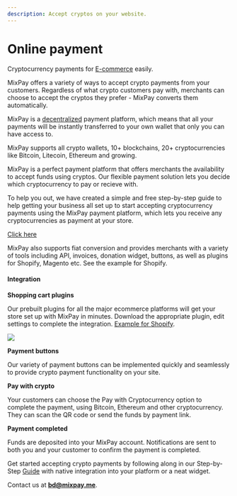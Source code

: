 ```yaml
---
description: Accept cryptos on your website.
---
```


# Online payment

Cryptocurrency payments for [E-commerce](https://en.wikipedia.org/wiki/E-commerce) easily.

MixPay offers a variety of ways to accept crypto payments from your customers. Regardless of what crypto customers pay with, merchants can choose to accept the cryptos they prefer - MixPay converts them automatically.

MixPay is a [decentralized](https://www.investopedia.com/terms/b/blockchain.asp#toc-blockchain-decentralization) payment platform, which means that all your payments will be instantly transferred to your own wallet that only you can have access to.

MixPay supports all crypto wallets, 10+ blockchains, 20+ cryptocurrencies like Bitcoin, Litecoin, Ethereum and growing.

MixPay is a perfect payment platform that offers merchants the availability to accept funds using cryptos. Our flexible payment solution lets you decide which cryptocurrency to pay or recieve with.

To help you out, we have created a simple and free step-by-step guide to help getting your business all set up to start accepting cryptocurrency payments using the MixPay payment platform, which lets you receive any cryptocurrencies as payment at your store.

[Click here](https://developers.mixpay.me/docs/started/getting\_started)

MixPay also supports fiat conversion and provides merchants with a variety of tools including API, invoices, donation widget, buttons, as well as plugins for Shopify, Magento etc. See the example for Shopify.

#### Integration

**Shopping cart plugins**

Our prebuilt plugins for all the major ecommerce platforms will get your store set up with MixPay in minutes. Download the appropriate plugin, edit settings to complete the integration. [Example for Shopify](example-for-shopify.md).

![](https://raw.githubusercontent.com/mixpayme/mixpay-docs/master/images/atqosds.png)

**Payment buttons**

Our variety of payment buttons can be implemented quickly and seamlessly to provide crypto payment functionality on your site.

**Pay with crypto**

Your customers can choose the Pay with Cryptocurrency option to complete the payment, using Bitcoin, Ethereum and other cryptocurrency. They can scan the QR code or send the funds by payment link.

**Payment completed**

Funds are deposited into your MixPay account. Notifications are sent to both you and your customer to confirm the payment is completed.

Get started accepting crypto payments by following along in our Step-by-Step [Guide](https://developers.mixpay.me/docs/introduction) with native integration into your platform or a neat widget.

Contact us at [**bd@mixpay.me**](mailto:bd@mixpay.me).